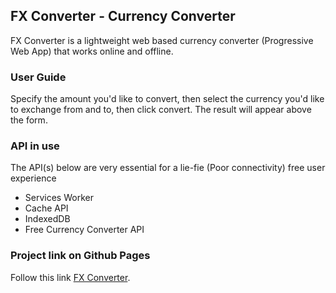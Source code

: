 ## FX Converter - Currency Converter

FX Converter is a lightweight web based currency converter (Progressive Web App) that works online and offline.

### User Guide
Specify the amount you'd like to convert, then select the currency you'd like to exchange from and to, then click convert.
The result will appear above the form.

### API in use
The API(s) below are very essential for a lie-fie (Poor connectivity) free user experience

- Services Worker
- Cache API
- IndexedDB
- Free Currency Converter API

### Project link on Github Pages

Follow this link [FX Converter](https://conquestwealthyman.github.io/FX-Converter).
